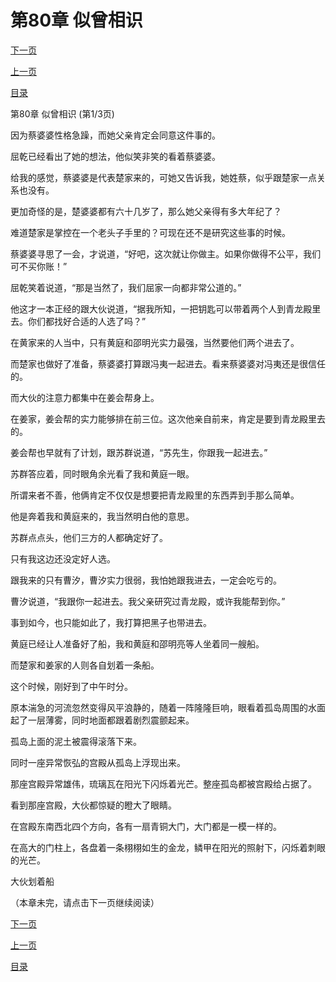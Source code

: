 <h1>第80章   似曾相识</h1>
            <div><p><a href="./238_%E7%AC%AC80%E7%AB%A0_%E4%BC%BC%E6%9B%BE%E7%9B%B8%E8%AF%86.md">下一页</a></p><p><a href="./236_%E7%AC%AC79%E7%AB%A0_%E5%BF%83%E6%80%80%E9%AC%BC%E8%83%8E.md">上一页</a></p><p><a href="../">目录</a></p></div>
            <div><p>第80章   似曾相识 (第1/3页)</p><p>因为蔡婆婆性格急躁，而她父亲肯定会同意这件事的。</p><p>屈乾已经看出了她的想法，他似笑非笑的看着蔡婆婆。</p><p>给我的感觉，蔡婆婆是代表楚家来的，可她又告诉我，她姓蔡，似乎跟楚家一点关系也没有。</p><p>更加奇怪的是，楚婆婆都有六十几岁了，那么她父亲得有多大年纪了？</p><p>难道楚家是掌控在一个老头子手里的？可现在还不是研究这些事的时候。</p><p>蔡婆婆寻思了一会，才说道，“好吧，这次就让你做主。如果你做得不公平，我们可不买你账！”</p><p>屈乾笑着说道，“那是当然了，我们屈家一向都非常公道的。”</p><p>他这才一本正经的跟大伙说道，“据我所知，一把钥匙可以带着两个人到青龙殿里去。你们都找好合适的人选了吗？”</p><p>在黄家来的人当中，只有黄庭和邵明光实力最强，当然要他们两个进去了。</p><p>而楚家也做好了准备，蔡婆婆打算跟冯夷一起进去。看来蔡婆婆对冯夷还是很信任的。</p><p>而大伙的注意力都集中在姜会帮身上。</p><p>在姜家，姜会帮的实力能够排在前三位。这次他亲自前来，肯定是要到青龙殿里去的。</p><p>姜会帮也早就有了计划，跟苏群说道，“苏先生，你跟我一起进去。”</p><p>苏群答应着，同时眼角余光看了我和黄庭一眼。</p><p>所谓来者不善，他俩肯定不仅仅是想要把青龙殿里的东西弄到手那么简单。</p><p>他是奔着我和黄庭来的，我当然明白他的意思。</p><p>苏群点点头，他们三方的人都确定好了。</p><p>只有我这边还没定好人选。</p><p>跟我来的只有曹汐，曹汐实力很弱，我怕她跟我进去，一定会吃亏的。</p><p>曹汐说道，“我跟你一起进去。我父亲研究过青龙殿，或许我能帮到你。”</p><p>事到如今，也只能如此了，我打算把黑子也带进去。</p><p>黄庭已经让人准备好了船，我和黄庭和邵明亮等人坐着同一艘船。</p><p>而楚家和姜家的人则各自划着一条船。</p><p>这个时候，刚好到了中午时分。</p><p>原本湍急的河流忽然变得风平浪静的，随着一阵隆隆巨响，眼看着孤岛周围的水面起了一层薄雾，同时地面都跟着剧烈震颤起来。</p><p>孤岛上面的泥土被震得滚落下来。</p><p>同时一座异常恢弘的宫殿从孤岛上浮现出来。</p><p>那座宫殿异常雄伟，琉璃瓦在阳光下闪烁着光芒。整座孤岛都被宫殿给占据了。</p><p>看到那座宫殿，大伙都惊疑的瞪大了眼睛。</p><p>在宫殿东南西北四个方向，各有一扇青铜大门，大门都是一模一样的。</p><p>在高大的门柱上，各盘着一条栩栩如生的金龙，鳞甲在阳光的照射下，闪烁着刺眼的光芒。</p><p>大伙划着船</p><p>（本章未完，请点击下一页继续阅读）</p></div>
            <div><p><a href="./238_%E7%AC%AC80%E7%AB%A0_%E4%BC%BC%E6%9B%BE%E7%9B%B8%E8%AF%86.md">下一页</a></p><p><a href="./236_%E7%AC%AC79%E7%AB%A0_%E5%BF%83%E6%80%80%E9%AC%BC%E8%83%8E.md">上一页</a></p><p><a href="../">目录</a></p></div>